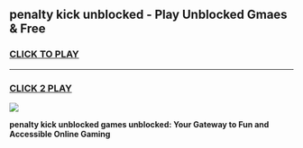 
## penalty kick unblocked - Play Unblocked Gmaes & Free
<h3>
<a href="https://news.freeplayer.one?title=penalty_kick_unblocked&ref=16F">CLICK TO PLAY</a></h3>
<hr>

<h3>
<a href="https://news.freeplayer.one?title=penalty_kick_unblocked&ref=16F">CLICK 2 PLAY</a>
  
</h3>

<a href="https://news.freeplayer.one?title=penalty_kick_unblocked&ref=16F/"><img src="https://clearcache.store/games.png"></a>


**penalty kick unblocked games unblocked: Your Gateway to Fun and Accessible Online Gaming**
